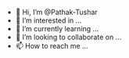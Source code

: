 - 👋 Hi, I’m @Pathak-Tushar
- 👀 I’m interested in ...
- 🌱 I’m currently learning ...
- 💞️ I’m looking to collaborate on ...
- 📫 How to reach me ...

<!---
Pathak-Tushar/Pathak-Tushar is a ✨ special ✨ repository because its `README.md` (this file) appears on your GitHub profile.
You can click the Preview link to take a look at your changes.
--->
